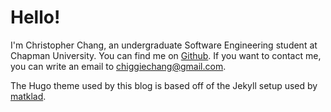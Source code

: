 <!--

---
title: "About"
date: 2021-12-31T20:45:20-08:00
draft: false
tags: ["Rust", "programming"]
---

-->

# Hello!

I'm Christopher Chang, an undergraduate Software Engineering student at
Chapman University. You can find me on [Github](https://github.com/Superchig).
If you want to contact me, you can write an email to chiggiechang@gmail.com.

The Hugo theme used by this blog is based off of the Jekyll setup used by
[matklad](https://matklad.github.io/).

